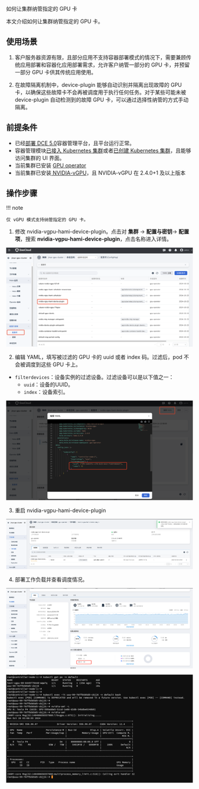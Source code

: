 如何让集群纳管指定的 GPU 卡

本文介绍如何让集群纳管指定的 GPU 卡。

## 使用场景

1. 客户服务器资源有限，且部分应用不支持容器部署模式的情况下，需要兼顾传统应用部署和容器化应用部署需求，允许客户纳管一部分的 GPU 卡，并预留一部分 GPU 卡供其传统应用使用。

2. 在故障隔离机制中，device-plugin 能够自动识别并隔离出现故障的 GPU 卡，以确保这些故障卡不会再被调度用于执行任何任务。对于某些可能未被 device-plugin 自动检测到的故障 GPU 卡，可以通过选择性纳管的方式手动隔离。

## 前提条件

- 已经[部署 DCE 5.0](https://docs.daocloud.io/install/index.html)容器管理平台，且平台运行正常。
- 容器管理模块[已接入 Kubernetes 集群](https://docs.daocloud.io/kpanda/user-guide/clusters/integrate-cluster/)或者[已创建 Kubernetes 集群](https://docs.daocloud.io/kpanda/user-guide/clusters/create-cluster/)，且能够访问集群的 UI 界面。
- 当前集群已安装 [GPU operator](https://docs.daocloud.io/kpanda/user-guide/gpu/nvidia/install_nvidia_driver_of_operator/)
- 当前集群已安装[ NVIDIA-vGPU](https://docs.daocloud.io/kpanda/user-guide/gpu/nvidia/vgpu/vgpu_addon/)，且 NVIDIA-vGPU 在 2.4.0+1 及以上版本

## 操作步骤

!!! note

    仅 vGPU 模式支持纳管指定的 GPU 卡。

1. 修改 nvidia-vgpu-hami-device-plugin。点击对 __集群__ -> __配置与密钥__-> __配置项__，搜索 __nvidia-vgpu-hami-device-plugin__，点击名称进入详情。

![config1](../../images/config1.png)

2. 编辑 YAML，填写被过滤的 GPU 卡的 uuid 或者 index 码。过滤后，pod 不会被调度到这些 GPU 卡上。

- `filterdevices`：设备实例的过滤设备。过滤设备可以是以下值之一：  
  - `uuid`：设备的UUID。  
  - `index`：设备索引。

![config2](../../images/config2.png)

3. 重启 nvidia-vgpu-hami-device-plugin

![重启device](../../images/device1.png)

4. 部署工作负载并查看调度情况。

![节点详情](../../images/node1.png)

![deploy](../../images/deployment1.png)